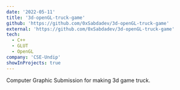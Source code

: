 ```yaml
---
date: '2022-05-11'
title: '3d-openGL-truck-game'
github: 'https://github.com/0xSabdadev/3d-openGL-truck-game'
external: 'https://github.com/0xSabdadev/3d-openGL-truck-game'
tech:
  - C++
  - GLUT
  - OpenGL
company: 'CSE-Undip'
showInProjects: true
---
```


Computer Graphic Submission for making 3d game truck.
